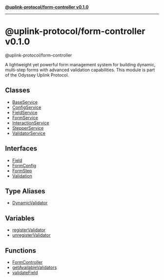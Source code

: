[**@uplink-protocol/form-controller v0.1.0**](README.md)

***

# @uplink-protocol/form-controller v0.1.0

@uplink-protocol/form-controller

A lightweight yet powerful form management system for building dynamic, multi-step forms
with advanced validation capabilities. This module is part of the Odyssey Uplink Protocol.

## Classes

- [BaseService](classes/BaseService.md)
- [ConfigService](classes/ConfigService.md)
- [FieldService](classes/FieldService.md)
- [FormService](classes/FormService.md)
- [InteractionService](classes/InteractionService.md)
- [StepperService](classes/StepperService.md)
- [ValidatorService](classes/ValidatorService.md)

## Interfaces

- [Field](interfaces/Field.md)
- [FormConfig](interfaces/FormConfig.md)
- [FormStep](interfaces/FormStep.md)
- [Validation](interfaces/Validation.md)

## Type Aliases

- [DynamicValidator](type-aliases/DynamicValidator.md)

## Variables

- [registerValidator](variables/registerValidator.md)
- [unregisterValidator](variables/unregisterValidator.md)

## Functions

- [FormController](functions/FormController.md)
- [getAvailableValidators](functions/getAvailableValidators.md)
- [validateField](functions/validateField.md)
